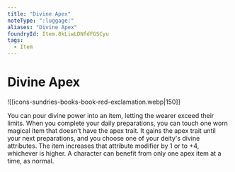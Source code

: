 ```yaml
---
title: "Divine Apex"
noteType: ":luggage:"
aliases: "Divine Apex"
foundryId: Item.8kLiwLDNfdFGSCyu
tags:
  - Item
---
```


# Divine Apex
![[icons-sundries-books-book-red-exclamation.webp|150]]

You can pour divine power into an item, letting the wearer exceed their limits. When you complete your daily preparations, you can touch one worn magical item that doesn't have the apex trait. It gains the apex trait until your next preparations, and you choose one of your deity's divine attributes. The item increases that attribute modifier by 1 or to +4, whichever is higher. A character can benefit from only one apex item at a time, as normal.
